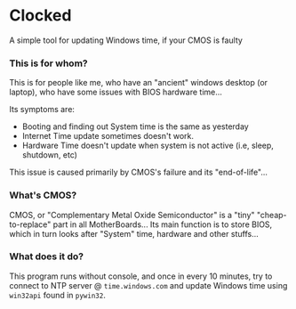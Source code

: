 # Clocked
A simple tool for updating Windows time, if your CMOS is faulty

### This is for whom?

This is for people like me, who have an "ancient" windows desktop (or laptop), who have some issues with BIOS hardware time...

Its symptoms are:
* Booting and finding out System time is the same as yesterday
* Internet Time update sometimes doesn't work.
* Hardware Time doesn't update when system is not active (i.e, sleep, shutdown, etc)

This issue is caused primarily by CMOS's failure and its "end-of-life"...

### What's CMOS?

CMOS, or "Complementary Metal Oxide Semiconductor" is a "tiny" "cheap-to-replace" part in all MotherBoards... Its main function is to store BIOS, which in turn looks after "System" time, hardware and other stuffs...

### What does it do?

This program runs without console, and once in every 10 minutes, try to connect to NTP server @ `time.windows.com` and update Windows time using `win32api` found in `pywin32`.

